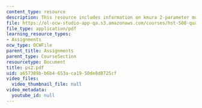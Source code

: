 ```yaml
---
content_type: resource
description: This resource includes information on kmura 2-parameter model.
file: https://ol-ocw-studio-app-qa.s3.amazonaws.com/courses/hst-508-quantitative-genomics-fall-2005/a657389bb6b4653aca1950de8d8725cf_ps2.pdf
file_type: application/pdf
learning_resource_types:
- Assignments
ocw_type: OCWFile
parent_title: Assignments
parent_type: CourseSection
resourcetype: Document
title: ps2.pdf
uid: a657389b-b6b4-653a-ca19-50de8d8725cf
video_files:
  video_thumbnail_file: null
video_metadata:
  youtube_id: null
---
```

